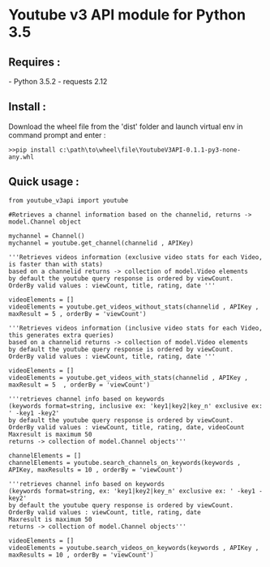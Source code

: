 <h1>Youtube v3 API module for Python 3.5</h1>

<h2>Requires :</h2>
    - Python 3.5.2
    - requests 2.12

<h2>Install :</h2>
Download the wheel file from the 'dist' folder and launch virtual env in command prompt and enter :

    >>pip install c:\path\to\wheel\file\YoutubeV3API-0.1.1-py3-none-any.whl


<h2>Quick usage :</h2>

    from youtube_v3api import youtube

    #Retrieves a channel information based on the channelid, returns -> model.Channel object
    
    mychannel = Channel()
    mychannel = youtube.get_channel(channelid , APIKey)
    
    '''Retrieves videos information (exclusive video stats for each Video, is faster than with stats) 
    based on a channelid returns -> collection of model.Video elements
    by default the youtube query response is ordered by viewCount.
    OrderBy valid values : viewCount, title, rating, date '''
    
    videoElements = []
    videoElements = youtube.get_videos_without_stats(channelid , APIKey , maxResult = 5 , orderBy = 'viewCount')

    '''Retrieves videos information (inclusive video stats for each Video, this generates extra queries) 
    based on a channelid returns -> collection of model.Video elements
    by default the youtube query response is ordered by viewCount. 
    OrderBy valid values : viewCount, title, rating, date '''
    
    videoElements = []
    videoElements = youtube.get_videos_with_stats(channelid , APIKey ,  maxResult = 5  , orderBy = 'viewCount')

    '''retrieves channel info based on keywords 
    (keywords format=string, inclusive ex: 'key1|key2|key_n' exclusive ex: ' -key1 -key2'
    by default the youtube query response is ordered by viewCount.
    OrderBy valid values : viewCount, title, rating, date, videoCount
    Maxresult is maximum 50
    returns -> collection of model.Channel objects'''
    
    channelElements = []
    channelElements = youtube.search_channels_on_keywords(keywords , APIKey, maxResults = 10 , orderBy = 'viewCount')

    '''retrieves channel info based on keywords 
    (keywords format=string, ex: 'key1|key2|key_n' exclusive ex: ' -key1 -key2'
    by default the youtube query response is ordered by viewCount. 
    OrderBy valid values : viewCount, title, rating, date
    Maxresult is maximum 50
    returns -> collection of model.Channel objects'''
    
    videoElements = []
    videoElements = youtube.search_videos_on_keywords(keywords , APIKey , maxResults = 10 , orderBy = 'viewCount')
    
